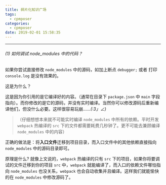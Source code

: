 ```yaml
---
title: 碎片化知识广场
tags:
  - cpmposer
categories:
  - cpmposer
date: 2019-02-01 15:58:35
---
```


<hr>

###### (1) 如何调试 node_modules 中的代码？

如果你尝试直接修改 `node_modules` 中的源码，如加上断点 `debugger;` 或者 打印 `console.log` 是没有效果的。

这是为什么？

这是因为你引用的是它编译好的内容。（通常在目录下 `package.json` 中 `main` 字段指向）。而你修改的是它的源码，并没有实时编译。当然你可以修改源码后重新编译他们，但没什么必要。这样很容易玩崩……_(:3」∠)_

>（仔细想想本来就不可能实时编译 `node_modules` 中所有的依赖。平时开发 `webpack` 热编译的 `src` 下的文件都需要耗费几秒钟了。更不可能去兼顾编译 `node_modules` 中的内容）

正确的做法是：将**入口文件**迁移到项目目录，而入口文件中的其他依赖直接指向 `node_modules` 中的源码目录即可。 

原理是什么? 就像上文说的，`webpack` 热编译的只有 `src` 下的项目，如果你将要调试的文件迁移到你的项目 `src` 中，`webpack` 就能编译了，而入口的依赖文件哪怕指向 `node_modules` 也没关系，`webpack` 也会自动收集并且编译。这样我们就能愉快的在 `node_modules` 中修改源码了。


